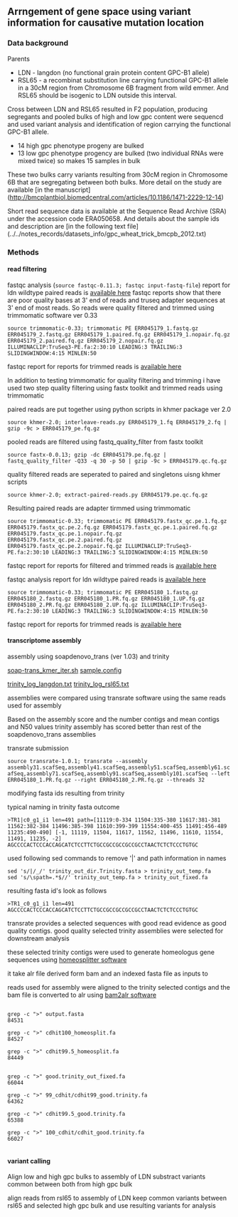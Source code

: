 ## Arrngement of gene space using variant information for causative mutation location

### Data background

Parents

* LDN - langdon (no functional grain protein content GPC-B1 allele)
* RSL65 - a recombinat substitution line carrying functional GPC-B1 allele in a 30cM region from Chromosome 6B fragment from wild emmer. And RSL65 should be isogenic to LDN outside this interval.


Cross between LDN and RSL65 resulted in F2 population, producing segregants and pooled bulks of high and low gpc content were sequencd and used variant analysis and identification of region carrying the functional GPC-B1 allele. 

* 14 high gpc phenotype progeny are bulked 
* 13 low gpc phenotype progency are bulked (two individual RNAs were mixed twice) so makes 15 samples in bulk

These two bulks carry variants resulting from 30cM region in Chromosome 6B that are segregating between both bulks. More detail on the study are available [in the manuscript] (http://bmcplantbiol.biomedcentral.com/articles/10.1186/1471-2229-12-14)

Short read sequence data is available at the Sequence Read Archive (SRA) under the accession code ERA050658. And details about the sample ids and description are [in the following text file] (../../notes_records/datasets_info/gpc_wheat_trick_bmcpb_2012.txt)



### Methods

#### read filtering

fastqc analysis (```source fastqc-0.11.3; fastqc input-fastq-file```)
report for ldn wildtype paired reads is [available here](./gpc_bsa/fastqc_reports/langdon)
fastqc reports show that there are poor quality bases at 3' end of reads and truseq adapter sequences at 3' end of most reads. So reads were quality filtered and trimmed using trimmomatic software ver 0.33

``` source trimmomatic-0.33; trimmomatic PE ERR045179_1.fastq.gz ERR045179_2.fastq.gz ERR045179_1.paired.fq.gz ERR045179_1.nopair.fq.gz ERR045179_2.paired.fq.gz ERR045179_2.nopair.fq.gz ILLUMINACLIP:TruSeq3-PE.fa:2:30:10 LEADING:3 TRAILING:3 SLIDINGWINDOW:4:15 MINLEN:50 ```

fastqc report for reports for trimmed reads is [available here](./gpc_bsa/fastqc_reports/langdon/trimmomatic)

In addition to testing trimmomatic for quality filtering and trimming
i have used two step quality filtering using fastx toolkit and trimmed reads using trimmomatic

paired reads are put together using python scripts in khmer package ver 2.0

``` source khmer-2.0; interleave-reads.py ERR045179_1.fq ERR045179_2.fq | gzip -9c > ERR045179_pe.fq.gz ```

pooled reads are filtered using fastq_quality_filter from fastx toolkit 

``` source fastx-0.0.13; gzip -dc ERR045179.pe.fq.gz | fastq_quality_filter -Q33 -q 30 -p 50 | gzip -9c > ERR045179.qc.fq.gz ```

quality filtered reads are seperated to paired and singletons uisng khmer scripts

```source khmer-2.0; extract-paired-reads.py ERR045179.pe.qc.fq.gz```

Resulting paired reads are adapter tirmmed using trimmomatic

```source trimmomatic-0.33; trimmomatic PE ERR045179.fastx_qc.pe.1.fq.gz ERR045179.fastx_qc.pe.2.fq.gz ERR045179.fastx_qc.pe.1.paired.fq.gz ERR045179.fastx_qc.pe.1.nopair.fq.gz ERR045179.fastx_qc.pe.2.paired.fq.gz ERR045179.fastx_qc.pe.2.nopair.fq.gz ILLUMINACLIP:TruSeq3-PE.fa:2:30:10 LEADING:3 TRAILING:3 SLIDINGWINDOW:4:15 MINLEN:50```

fastqc report for reports for filtered and trimmed reads is [available here](./gpc_bsa/fastqc_reports/langdon/fastx_quality_timmo)


fastqc analysis report for ldn wildtype paired reads is [available here](./gpc_bsa/fastqc_reports/rsl65)


```source trimmomatic-0.33; trimmomatic PE ERR045180_1.fastq.gz ERR045180_2.fastq.gz ERR045180_1.PR.fq.gz ERR045180_1.UP.fq.gz ERR045180_2.PR.fq.gz ERR045180_2.UP.fq.gz ILLUMINACLIP:TruSeq3-PE.fa:2:30:10 LEADING:3 TRAILING:3 SLIDINGWINDOW:4:15 MINLEN:50```

fastqc report for reports for trimmed reads is [available here](./gpc_bsa/fastqc_reports/rsl65/trimmo)


#### transcriptome assembly

assembly using soapdenovo_trans (ver 1.03) and trinity


[soap-trans_kmer_iter.sh](./assembly_params/soap-trans_kmer_iter.sh)
[sample.config](./assembly_params/sample.config)


[trinity_log_langdon.txt](./assembly_params/trinity_log_langdon.txt)
[trinity_log_rsl65.txt](./assembly_params/trinity_log_rsl65.txt)

assemblies were compared using transrate software using the same reads used for assembly

Based on the assembly score and the number contigs and mean contigs and N50 values trinity assembly has scored better than rest of the soapdenovo_trans assemblies

transrate submission

```source transrate-1.0.1; transrate --assembly assembly31.scafSeq,assembly41.scafSeq,assembly51.scafSeq,assembly61.scafSeq,assembly71.scafSeq,assembly91.scafSeq,assembly101.scafSeq --left ERR045180_1.PR.fq.gz --right ERR045180_2.PR.fq.gz --threads 32```


modifying fasta ids resulting from trinity

typical naming in trinity fasta outcome

```
>TR1|c0_g1_i1 len=491 path=[11119:0-334 11504:335-380 11617:381-381 11562:382-384 11496:385-398 11610:399-399 11554:400-455 11491:456-489 11235:490-490] [-1, 11119, 11504, 11617, 11562, 11496, 11610, 11554, 11491, 11235, -2]
AGCCCCACTCCCACCAGCATCTCCTTCTGCCGCCGCCGCCGCCTAACTCTCTCCCTGTGC
```

used following  sed commands to remove '|' and path information in names

```
sed 's/|/_/' trinity_out_dir.Trinity.fasta > trinity_out_temp.fa
sed 's/\spath=.*$//' trinity_out_temp.fa > trinity_out_fixed.fa

```

resulting fasta id's look as follows

```
>TR1_c0_g1_i1 len=491
AGCCCCACTCCCACCAGCATCTCCTTCTGCCGCCGCCGCCGCCTAACTCTCTCCCTGTGC
```


transrate provides a selected sequences with good read evidence as good quality contigs.
good quality selected trinity assemblies were selected for downstream analysis

these selected trinity contigs were used to generate homeologus gene sequences using [homeosplitter software](http://bmcbioinformatics.biomedcentral.com/articles/10.1186/1471-2105-14-S15-S15)

it take alr file derived form bam and an indexed fasta file as inputs to 

reads used for assembly were aligned to the trinity selected contigs and the bam file is converted to alr 
using [bam2alr software](http://kimura.univ-montp2.fr/calcul_isem.wp/isem-softwares/logiciels/)



```

grep -c ">" output.fasta
84531

grep -c ">" cdhit100_homeosplit.fa
84527

grep -c ">" cdhit99.5_homeosplit.fa
84449


grep -c ">" good.trinity_out_fixed.fa
66044

grep -c ">" 99_cdhit/cdhit99_good.trinity.fa
64362

grep -c ">" cdhit99.5_good.trinity.fa
65388

grep -c ">" 100_cdhit/cdhit_good.trinity.fa
66027


```

#### variant calling

Align low and high gpc bulks to assembly of LDN
substract variants common between both from high gpc bulk

align reads from rsl65 to assembly of LDN
keep common variants between rsl65 and selected high gpc bulk
and use resulting variants for analysis




